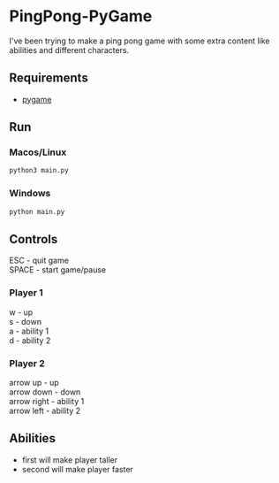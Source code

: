 # PingPong-PyGame

I've been trying to make a ping pong game with some extra content like abilities and different characters.

## Requirements

- [pygame](https://www.pygame.org/wiki/GettingStarted)

## Run

### Macos/Linux

```bash
python3 main.py
```

### Windows

```bash
python main.py
```

## Controls

ESC - quit game  
SPACE - start game/pause

### Player 1

w - up  
s - down  
a - ability 1  
d - ability 2

### Player 2

arrow up - up  
arrow down - down  
arrow right - ability 1  
arrow left - ability 2

## Abilities

- first will make player taller
- second will make player faster
